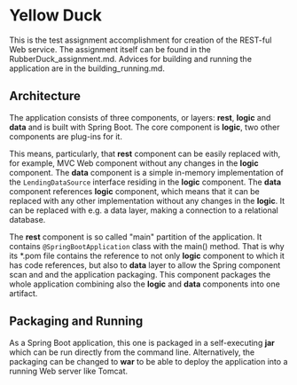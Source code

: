 # Yellow Duck

This is the test assignment accomplishment for creation of the REST-ful Web service. The assignment itself can be found in the RubberDuck_assignment.md. Advices for building and running the application are in the building_running.md.

## Architecture

The application consists of three components, or layers: **rest**, **logic** and **data** and is built with Spring Boot. The core component is **logic**, two other components are plug-ins for it.

This means, particularly, that **rest** component can be easily replaced with, for example, MVC Web component without any changes in the **logic** component. The **data** component is a simple in-memory implementation of the `LendingDataSource` interface residing in the **logic** component. The **data** component references **logic** component, which means that it can be replaced with any other implementation without any changes in the **logic**. It can be replaced with e.g. a data layer, making a connection to a relational database.

The **rest** component is so called "main" partition of the application. It contains `@SpringBootApplication` class with the main() method. That is why its \*.pom file contains the reference to not only **logic** component to which it has code references, but also to **data** layer to allow the Spring component scan and and the application packaging. This component packages the whole application combining also the **logic** and **data** components into one artifact.

## Packaging and Running

As a Spring Boot application, this one is packaged in a self-executing **jar** which can be run directly from the command line. Alternatively, the packaging can be changed to **war** to be able to deploy the application into a running Web server like Tomcat.